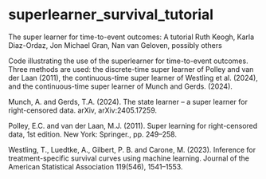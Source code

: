 # superlearner_survival_tutorial

The super learner for time-to-event outcomes: A tutorial
Ruth Keogh, Karla Diaz-Ordaz, Jon Michael Gran, Nan van Geloven, possibly others

Code illustrating the use of the superlearner for time-to-event outcomes. Three methods are used: the discrete-time super learner of Polley and van der Laan (2011), the continuous-time super learner of Westling et al. (2024), and the continuous-time super learner of Munch and Gerds. (2024). 

Munch, A. and Gerds, T.A. (2024). The state learner – a super learner for right-censored data. arXiv, arXiv:2405.17259.

Polley, E.C. and van der Laan, M.J. (2011). Super learning for right-censored data, 1st edition. New York: Springer., pp. 249–258.

Westling, T., Luedtke, A., Gilbert, P. B. and Carone, M. (2023). Inference for treatment-specific survival curves using machine learning. Journal of the American Statistical Association 119(546), 1541–1553.
